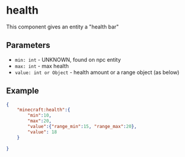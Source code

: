# health

This component gives an entity a "health bar"

## Parameters

* `min: int` -  UNKNOWN, found on npc entity
* `max: int` -  max health
* `value: int or Object` - health amount or a range object (as below)

## Example

````json
{
    "minecraft:health":{
        "min":10,
        "max":20,
        "value":{"range_min":15, "range_max":20},
        "value": 18
    }
    
}
````